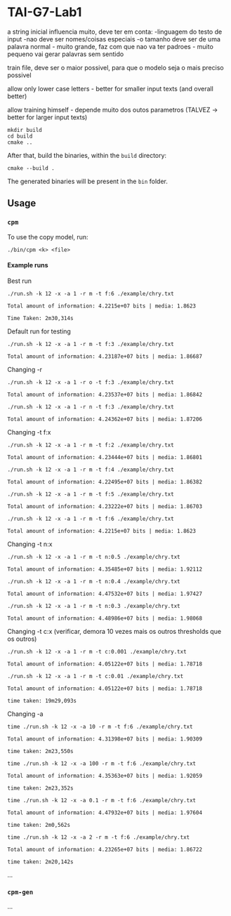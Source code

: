 # TAI-G7-Lab1

a string inicial influencia muito, deve ter em conta:
-linguagem do testo de input
-nao deve ser nomes/coisas especiais
-o tamanho deve ser de uma palavra normal
	- muito grande, faz com que nao va ter padroes
	- muito pequeno vai gerar palavras sem sentido

train file, deve ser o maior possivel, para que o modelo seja o mais preciso possivel

allow only lower case letters - better for smaller input texts (and overall better)

allow training himself - depende muito dos outos parametros
                        (TALVEZ -> better for larger input texts)

```
mkdir build
cd build
cmake ..
```

After that, build the binaries, within the `build` directory:

```
cmake --build .
```

The generated binaries will be present in the `bin` folder.

## Usage

### `cpm`

To use the copy model, run:

```
./bin/cpm <k> <file>
```
#### Example runs

Best run
```
./run.sh -k 12 -x -a 1 -r m -t f:6 ./example/chry.txt

Total amount of information: 4.2215e+07 bits | media: 1.8623

Time Taken: 2m30,314s
```

Default run for testing

```
./run.sh -k 12 -x -a 1 -r m -t f:3 ./example/chry.txt

Total amount of information: 4.23187e+07 bits | media: 1.86687
```


Changing -r
```
./run.sh -k 12 -x -a 1 -r o -t f:3 ./example/chry.txt

Total amount of information: 4.23537e+07 bits | media: 1.86842
```
```
./run.sh -k 12 -x -a 1 -r n -t f:3 ./example/chry.txt

Total amount of information: 4.24362e+07 bits | media: 1.87206
```


Changing -t f:x
```
./run.sh -k 12 -x -a 1 -r m -t f:2 ./example/chry.txt

Total amount of information: 4.23444e+07 bits | media: 1.86801
```
```
./run.sh -k 12 -x -a 1 -r m -t f:4 ./example/chry.txt

Total amount of information: 4.22495e+07 bits | media: 1.86382
```
```
./run.sh -k 12 -x -a 1 -r m -t f:5 ./example/chry.txt

Total amount of information: 4.23222e+07 bits | media: 1.86703
```
```
./run.sh -k 12 -x -a 1 -r m -t f:6 ./example/chry.txt

Total amount of information: 4.2215e+07 bits | media: 1.8623
```

Changing -t n:x
```
./run.sh -k 12 -x -a 1 -r m -t n:0.5 ./example/chry.txt

Total amount of information: 4.35485e+07 bits | media: 1.92112
```
```
./run.sh -k 12 -x -a 1 -r m -t n:0.4 ./example/chry.txt

Total amount of information: 4.47532e+07 bits | media: 1.97427
```
```
./run.sh -k 12 -x -a 1 -r m -t n:0.3 ./example/chry.txt

Total amount of information: 4.48986e+07 bits | media: 1.98068
```

Changing -t c:x (verificar, demora 10 vezes mais os outros thresholds que os outros)
```
./run.sh -k 12 -x -a 1 -r m -t c:0.001 ./example/chry.txt

Total amount of information: 4.05122e+07 bits | media: 1.78718
```
```
./run.sh -k 12 -x -a 1 -r m -t c:0.01 ./example/chry.txt

Total amount of information: 4.05122e+07 bits | media: 1.78718

time taken: 19m29,093s
```

Changing -a
```
time ./run.sh -k 12 -x -a 10 -r m -t f:6 ./example/chry.txt

Total amount of information: 4.31398e+07 bits | media: 1.90309

time taken: 2m23,550s
```
```
time ./run.sh -k 12 -x -a 100 -r m -t f:6 ./example/chry.txt

Total amount of information: 4.35363e+07 bits | media: 1.92059

time taken: 2m23,352s
```
```
time ./run.sh -k 12 -x -a 0.1 -r m -t f:6 ./example/chry.txt

Total amount of information: 4.47932e+07 bits | media: 1.97604

time taken: 2m0,562s
```
```
time ./run.sh -k 12 -x -a 2 -r m -t f:6 ./example/chry.txt

Total amount of information: 4.23265e+07 bits | media: 1.86722

time taken: 2m20,142s
```


...

### `cpm-gen`

...
